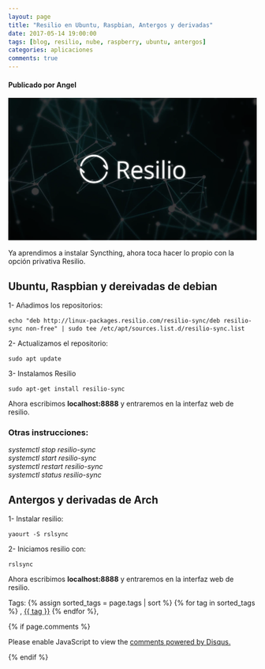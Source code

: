 ```yaml
---
layout: page
title: "Resilio en Ubuntu, Raspbian, Antergos y derivadas"
date: 2017-05-14 19:00:00
tags: [blog, resilio, nube, raspberry, ubuntu, antergos]
categories: aplicaciones
comments: true
---
```

#### Publicado por Angel

![resilio](/img/post/resilio.png)

Ya aprendimos a instalar Syncthing, ahora toca hacer lo propio con la opción privativa Resilio.

## Ubuntu, Raspbian y dereivadas de debian


1- Añadimos los repositorios:   
```
echo "deb http://linux-packages.resilio.com/resilio-sync/deb resilio-sync non-free" | sudo tee /etc/apt/sources.list.d/resilio-sync.list
```   

2- Actualizamos el repositorio:
```
sudo apt update
```

3- Instalamos Resilio

```
sudo apt-get install resilio-sync
```

Ahora escribimos **localhost:8888** y entraremos en la interfaz web de resilio.

### Otras instrucciones:

_systemctl stop resilio-sync_  
_systemctl start resilio-sync_  
_systemctl restart resilio-sync_  
_systemctl status resilio-sync_  


## Antergos y derivadas de Arch
1- Instalar resilio:   

```
yaourt -S rslsync

```   


2- Iniciamos resilio con:  
```
rslsync
```

Ahora escribimos **localhost:8888** y entraremos en la interfaz web de resilio.




<!-- -------------------------------------Aquí abajo los comentarios -------------------------------------------  -->
Tags: {% assign sorted_tags = page.tags | sort %} {% for tag in sorted_tags %} , <span class="tag"><a href="/tag#{{ tag }}">{{ tag }}</a></span> {% endfor %},


{% if page.comments %}
<div id="disqus_thread"></div>
<script>

/**
*  RECOMMENDED CONFIGURATION VARIABLES: EDIT AND UNCOMMENT THE SECTION BELOW TO INSERT DYNAMIC VALUES FROM YOUR PLATFORM OR CMS.
*  LEARN WHY DEFINING THESE VARIABLES IS IMPORTANT: https://disqus.com/admin/universalcode/#configuration-variables*/
/*
var disqus_config = function () {
this.page.url = PAGE_URL;  // Replace PAGE_URL with your page's canonical URL variable
this.page.identifier = PAGE_IDENTIFIER; // Replace PAGE_IDENTIFIER with your page's unique identifier variable
};
*/
(function() { // DON'T EDIT BELOW THIS LINE
var d = document, s = d.createElement('script');
s.src = 'https://https-angelbcn-github-io-ugeek.disqus.com/embed.js';
s.setAttribute('data-timestamp', +new Date());
(d.head || d.body).appendChild(s);
})();
</script>
<noscript>Please enable JavaScript to view the <a href="https://disqus.com/?ref_noscript">comments powered by Disqus.</a></noscript>

{% endif %}

<script id="dsq-count-scr" src="//https-angelbcn-github-io-ugeek.disqus.com/count.js" async></script>

